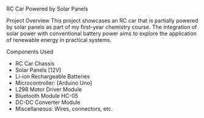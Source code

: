 RC Car Powered by Solar Panels

Project Overview
This project showcases an RC car that is partially powered by solar panels as part of my first-year chemistry course. The integration of solar power with conventional battery power aims to explore the application of renewable energy in practical systems.

Components Used
* RC Car Chassis
* Solar Panels [12V]
* Li-ion Rechargeable Batteries
* Microcontroller: [Arduino Uno]
* L298 Motor Driver Module
* Bluetooth Module HC-05
* DC-DC Converter Module
* Miscellaneous: Wires, connectors, etc.
